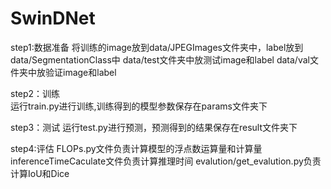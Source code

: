 # SwinDNet
step1:数据准备
将训练的image放到data/JPEGImages文件夹中，label放到data/SegmentationClass中
data/test文件夹中放测试image和label
data/val文件夹中放验证image和label

step2：训练  
运行train.py进行训练,训练得到的模型参数保存在params文件夹下

step3：测试
运行test.py进行预测，预测得到的结果保存在result文件夹下

step4:评估
FLOPs.py文件负责计算模型的浮点数运算量和计算量
inferenceTimeCaculate文件负责计算推理时间
evalution/get_evalution.py负责计算IoU和Dice
